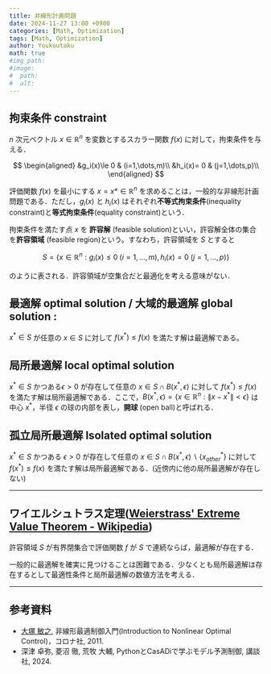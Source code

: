 ```yaml
---
title: 非線形計画問題
date: 2024-11-27 13:00 +0900
categories: [Math, Optimization]
tags: [Math, Optimization]
author: Youkoutaku
math: true
#img_path:
#image:
#  path:
#  alt:
---
```


## 拘束条件 constraint
$n$ 次元ベクトル $x\in\mathbb{R}^{n}$ を変数とするスカラー関数 $f(x)$ に対して，拘束条件を与える．

$$
\begin{aligned}
&g_i(x)\le 0 & (i=1,\dots,m)\\
&h_i(x)= 0 & (j=1,\dots,p)\\
\end{aligned}
$$

評価関数 $f(x)$ を最小にする $x=x\ast\in\mathbb{R}^n$ を求めることは，一般的な非線形計画問題である．ただし，$g_i(x)$ と $h_i(x)$ はそれぞれ**不等式拘束条件**(inequality constraint)と**等式拘束条件**(equality constraint)という．

拘束条件を満たす点 $x$ を **許容解** (feasible solution)といい，許容解全体の集合を**許容領域** (feasible region)という。すなわち，許容領域を $S$ とすると

$$
S=\{x\in\mathbb{R}^n:g_i(x)\le0\;(i=1,\dots,m), h_i(x)= 0\;(j=1,\dots,p)\}
$$

のように表される．許容領域が空集合だと最適化を考える意味がない．

## 最適解 optimal solution / 大域的最適解 global solution :

$x^\ast\in S$ が任意の $x\in S$ に対して $f(x^\ast)\le f(x)$ を満たす解は最適解である。

## 局所最適解 local optimal solution

$x^\ast\in S$ かつある$\epsilon>0$ が存在して任意の $x\in S\cap B(x^\ast,\epsilon)$ に対して $f(x^\ast)\le f(x)$ を満たす解は局所最適解である．ここで，$B(x^\ast,\epsilon)=\{x\in\mathbb{R}^n:\|x-x^\ast\|<\epsilon\}$ は中心 $x^\ast$，半径 $\epsilon$ の球の内部を表し，**開球** (open ball)と呼ばれる．

## 孤立局所最適解 Isolated optimal solution

$x^\ast\in S$ かつある $\epsilon>0$ が存在して任意の $x\in S\cap B(x^\ast,\epsilon)\backslash \{x^\ast_{other}\}$ に対して $f(x^\ast)\le f(x)$ を満たす解は局所最適解である．(近傍内に他の局所最適解が存在しない)

---

## ワイエルシュトラス定理([Weierstrass' Extreme Value Theorem - Wikipedia](https://en.wikipedia.org/wiki/Extreme_value_theorem))

許容領域 $S$ が有界閉集合で評価関数 $f$ が $S$ で連続ならば，最適解が存在する．

一般的に最適解を確実に見つけることは困難である．少なくとも局所最適解は存在するとして最適性条件と局所最適解の数値方法を考える．

---

## 参考資料
- [大塚 敏之](https://www.ids.sys.i.kyoto-u.ac.jp/index.html), 非線形最適制御入門(Introduction to Nonlinear Optimal Control)，コロナ社, 2011.
-  深津 卓弥, 菱沼 徹, 荒牧 大輔, PythonとCasADiで学ぶモデル予測制御, 講談社, 2024.